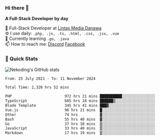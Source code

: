 ### Hi there 👋

**A Full-Stack Developer by day**

🔭 Full-Stack Developer at [Lintas Media Danawa](https://www.lintasmediadanawa.com/)  
⚙️ I use daily: `.php, .js, .ts, .html, .css, .jsx, .vue`  
🌱 Currently learning `.go, .java`  
📫 How to reach me: [Discord](https://discordapp.com/users/984448732999327766)  [Facebook](https://fb.me/tyvandi)  

### 🚀 Quick Stats  

![Nekoding's GitHub stats](https://github-readme-stats.vercel.app/api?username=nekoding&show_icons=true)

<!--START_SECTION:waka-->

```txt
From: 25 July 2021 - To: 11 November 2024

Total Time: 2,320 hrs 52 mins

PHP                        972 hrs 21 mins ██████████░░░░░░░░░░░░░░░   40.60 %
TypeScript                 605 hrs 18 mins ██████▒░░░░░░░░░░░░░░░░░░   25.28 %
Blade Template             345 hrs 41 mins ███▓░░░░░░░░░░░░░░░░░░░░░   14.43 %
Vue.js                     96 hrs 21 mins  █░░░░░░░░░░░░░░░░░░░░░░░░   04.02 %
Other                      74 hrs          ▓░░░░░░░░░░░░░░░░░░░░░░░░   03.09 %
Bash                       55 hrs 40 mins  ▓░░░░░░░░░░░░░░░░░░░░░░░░   02.33 %
Go                         37 hrs 10 mins  ▒░░░░░░░░░░░░░░░░░░░░░░░░   01.55 %
JavaScript                 33 hrs 40 mins  ▒░░░░░░░░░░░░░░░░░░░░░░░░   01.41 %
Markdown                   17 hrs 19 mins  ▒░░░░░░░░░░░░░░░░░░░░░░░░   00.72 %
```

<!--END_SECTION:waka-->

<!--
**nekoding/nekoding** is a ✨ _special_ ✨ repository because its `README.md` (this file) appears on your GitHub profile.

Here are some ideas to get you started:

- 🔭 I’m currently working on ...
- 🌱 I’m currently learning ...
- 👯 I’m looking to collaborate on ...
- 🤔 I’m looking for help with ...
- 💬 Ask me about ...
- 📫 How to reach me: ...
- 😄 Pronouns: ...
- ⚡ Fun fact: ...
-->
